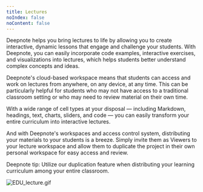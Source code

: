 ```yaml
---
title: Lectures
noIndex: false
noContent: false
---
```


Deepnote helps you bring lectures to life by allowing you to create interactive, dynamic lessons that engage and challenge your students. With Deepnote, you can easily incorporate code examples, interactive exercises, and visualizations into lectures, which helps students better understand complex concepts and ideas.

Deepnote's cloud-based workspace means that students can access and work on lectures from anywhere, on any device, at any time. This can be particularly helpful for students who may not have access to a traditional classroom setting or who may need to review material on their own time.

With a wide range of cell types at your disposal — including Markdown, headings, text, charts, sliders, and code — you can easily transform your entire curriculum into interactive lectures.

And with Deepnote's workspaces and access control system, distributing your materials to your students is a breeze. Simply invite them as Viewers to your lecture workspace and allow them to duplicate the project in their own personal workspace for easy access and review.

<Callout status="info">
 Deepnote tip: Utilize our duplication feature when distributing your learning curriculum among your entire classroom.
</Callout>

![EDU_lecture.gif](https://media.graphassets.com/R1O8WDOvTgyNzUsGM6P1)
